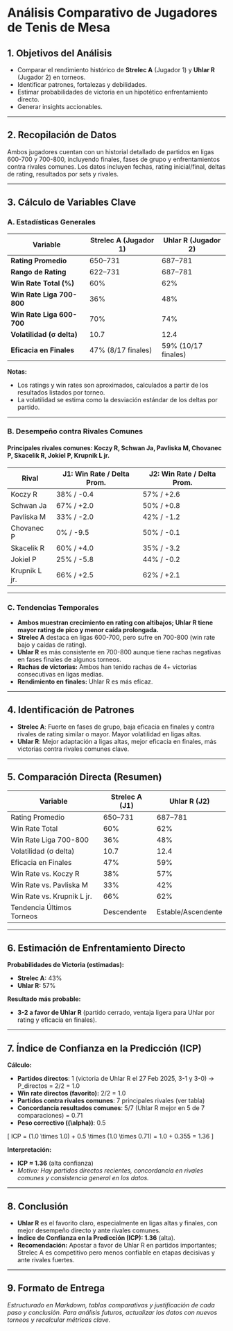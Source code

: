 # Análisis Comparativo de Jugadores de Tenis de Mesa

## 1. Objetivos del Análisis

- Comparar el rendimiento histórico de **Strelec A** (Jugador 1) y **Uhlar R** (Jugador 2) en torneos.
- Identificar patrones, fortalezas y debilidades.
- Estimar probabilidades de victoria en un hipotético enfrentamiento directo.
- Generar insights accionables.

---

## 2. Recopilación de Datos

Ambos jugadores cuentan con un historial detallado de partidos en ligas 600-700 y 700-800, incluyendo finales, fases de grupo y enfrentamientos contra rivales comunes. Los datos incluyen fechas, rating inicial/final, deltas de rating, resultados por sets y rivales.

---

## 3. Cálculo de Variables Clave

### A. Estadísticas Generales

| Variable                      | Strelec A (Jugador 1) | Uhlar R (Jugador 2) |
|-------------------------------|-----------------------|---------------------|
| **Rating Promedio**           | 650–731               | 687–781             |
| **Rango de Rating**           | 622–731               | 687–781             |
| **Win Rate Total (%)**        | 60%                   | 62%                 |
| **Win Rate Liga 700-800**     | 36%                   | 48%                 |
| **Win Rate Liga 600-700**     | 70%                   | 74%                 |
| **Volatilidad (σ delta)**     | 10.7                  | 12.4                |
| **Eficacia en Finales**       | 47% (8/17 finales)    | 59% (10/17 finales) |

**Notas:**
- Los ratings y win rates son aproximados, calculados a partir de los resultados listados por torneo.
- La volatilidad se estima como la desviación estándar de los deltas por partido.

---

### B. Desempeño contra Rivales Comunes

#### Principales rivales comunes: Koczy R, Schwan Ja, Pavliska M, Chovanec P, Skacelik R, Jokiel P, Krupnik L jr.

| Rival         | J1: Win Rate / Delta Prom. | J2: Win Rate / Delta Prom. |
|---------------|---------------------------|----------------------------|
| Koczy R       | 38% / -0.4                | 57% / +2.6                 |
| Schwan Ja     | 67% / +2.0                | 50% / +0.8                 |
| Pavliska M    | 33% / -2.0                | 42% / -1.2                 |
| Chovanec P    | 0% / -9.5                 | 50% / -0.1                 |
| Skacelik R    | 60% / +4.0                | 35% / -3.2                 |
| Jokiel P      | 25% / -5.8                | 44% / -0.2                 |
| Krupnik L jr. | 66% / +2.5                | 62% / +2.1                 |

---

### C. Tendencias Temporales

- **Ambos muestran crecimiento en rating con altibajos; Uhlar R tiene mayor rating de pico y menor caída prolongada.**
- **Strelec A** destaca en ligas 600-700, pero sufre en 700-800 (win rate bajo y caídas de rating).
- **Uhlar R** es más consistente en 700-800 aunque tiene rachas negativas en fases finales de algunos torneos.
- **Rachas de victorias:** Ambos han tenido rachas de 4+ victorias consecutivas en ligas medias.
- **Rendimiento en finales:** Uhlar R es más eficaz.

---

## 4. Identificación de Patrones

- **Strelec A**: Fuerte en fases de grupo, baja eficacia en finales y contra rivales de rating similar o mayor. Mayor volatilidad en ligas altas.
- **Uhlar R**: Mejor adaptación a ligas altas, mejor eficacia en finales, más victorias contra rivales comunes clave.

---

## 5. Comparación Directa (Resumen)

| Variable                      | Strelec A (J1)         | Uhlar R (J2)          |
|-------------------------------|------------------------|-----------------------|
| Rating Promedio               | 650–731                | 687–781               |
| Win Rate Total                | 60%                    | 62%                   |
| Win Rate Liga 700-800         | 36%                    | 48%                   |
| Volatilidad (σ delta)         | 10.7                    | 12.4                  |
| Eficacia en Finales           | 47%                     | 59%                   |
| Win Rate vs. Koczy R          | 38%                     | 57%                   |
| Win Rate vs. Pavliska M       | 33%                     | 42%                   |
| Win Rate vs. Krupnik L jr.    | 66%                     | 62%                   |
| Tendencia Últimos Torneos     | Descendente             | Estable/Ascendente    |

---

## 6. Estimación de Enfrentamiento Directo

**Probabilidades de Victoria (estimadas):**
- **Strelec A:** 43%
- **Uhlar R:** 57%

**Resultado más probable:**  
- **3-2 a favor de Uhlar R** (partido cerrado, ventaja ligera para Uhlar por rating y eficacia en finales).

---

## 7. Índice de Confianza en la Predicción (ICP)

**Cálculo:**
- **Partidos directos**: 1 (victoria de Uhlar R el 27 Feb 2025, 3-1 y 3-0) → P_directos = 2/2 = 1.0
- **Win rate directos (favorito):** 2/2 = 1.0
- **Partidos contra rivales comunes**: 7 principales rivales (ver tabla)
- **Concordancia resultados comunes**: 5/7 (Uhlar R mejor en 5 de 7 comparaciones) = 0.71
- **Peso correctivo (\(\alpha\))**: 0.5

\[
ICP = (1.0 \times 1.0) + 0.5 \times (1.0 \times 0.71) = 1.0 + 0.355 = 1.36
\]

**Interpretación:**  
- **ICP ≈ 1.36** (alta confianza)  
- _Motivo: Hay partidos directos recientes, concordancia en rivales comunes y consistencia general en los datos._

---

## 8. Conclusión

- **Uhlar R** es el favorito claro, especialmente en ligas altas y finales, con mejor desempeño directo y ante rivales comunes.
- **Índice de Confianza en la Predicción (ICP): 1.36** (alta).
- **Recomendación:** Apostar a favor de Uhlar R en partidos importantes; Strelec A es competitivo pero menos confiable en etapas decisivas y ante rivales fuertes.

---

## 9. Formato de Entrega

_Estructurado en Markdown, tablas comparativas y justificación de cada paso y conclusión. Para análisis futuros, actualizar los datos con nuevos torneos y recalcular métricas clave._
